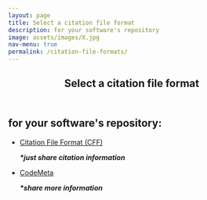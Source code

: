 ```yaml
---
layout: page
title: Select a citation file format
description: for your software's repository
image: assets/images/X.jpg
nav-menu: true
permalink: /citation-file-formats/
---
```

<!-- Main -->
<div id="main" class="alt">

<!-- One -->
<section id="one">
	<div class="inner">
		<header class="major">
			<h1>Select a citation file format</h1>
		</header>

<!-- Content -->
<h2 id="content">for your software's repository:</h2>
<div class="row">
	<div class="6u 12u$(small)">
		<ul class="actions">
			<li><a href="https://citation-file-format.github.io/cff-initializer-javascript/" class="button big">Citation File Format (CFF)</a></li>
			<p><strong><i>*just share citation information</i></strong></p>
		</ul>
	</div>
	<div class="6u$ 12u$(small)">
		<ul class="actions">
			<li><a href="https://codemeta.github.io/codemeta-generator/" class="button big">CodeMeta</a></li>
			<p><strong><i>*share more information</i></strong></p>
		</ul>
	</div>

</div>

</div>
